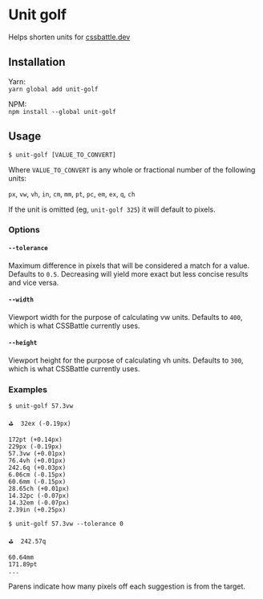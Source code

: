 # Unit golf

Helps shorten units for [cssbattle.dev](https://cssbattle.dev)

## Installation

Yarn:  
`yarn global add unit-golf`

NPM:  
`npm install --global unit-golf`

## Usage

`$ unit-golf [VALUE_TO_CONVERT]`

Where `VALUE_TO_CONVERT` is any whole or fractional number of the following units:

`px`, `vw`, `vh`, `in`, `cm`, `mm`, `pt`, `pc`, `em`, `ex`, `q`, `ch`

If the unit is omitted (eg, `unit-golf 325`) it will default to pixels.

### Options

#### `--tolerance`

Maximum difference in pixels that will be considered a match for a value. Defaults to `0.5`. Decreasing will yield more exact but less concise results and vice versa.

#### `--width`

Viewport width for the purpose of calculating vw units. Defaults to `400`, which is what CSSBattle currently uses.

#### `--height`

Viewport height for the purpose of calculating vh units. Defaults to `300`, which is what CSSBattle currently uses.

### Examples

```
$ unit-golf 57.3vw

⛳  32ex (-0.19px)

172pt (+0.14px)
229px (-0.19px)
57.3vw (+0.01px)
76.4vh (+0.01px)
242.6q (+0.03px)
6.06cm (-0.15px)
60.6mm (-0.15px)
28.65ch (+0.01px)
14.32pc (-0.07px)
14.32em (-0.07px)
2.39in (+0.25px)
```

```
$ unit-golf 57.3vw --tolerance 0

⛳  242.57q

60.64mm
171.89pt
...
```

Parens indicate how many pixels off each suggestion is from the target.
